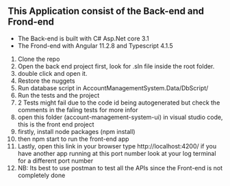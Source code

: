   ## This Application consist of the Back-end and Frond-end
  * The Back-end is built with C# Asp.Net core 3.1
  * The Frond-end with Angular 11.2.8 and Typescript 4.1.5

1. Clone the repo
2. Open the back end project first, look for .sln file inside the root folder.
3. double click and open it.
5. Restore the nuggets
6. Run database script in AccountManagementSystem.Data/DbScript/
7. Run the tests and the project
8. 2 Tests might fail due to the code id being autogenerated but check the comments in the faling tests for more infor
9. open this folder (account-management-system-ui) in visual studio code, this is the front end project
10. firstly, install node packages (npm install)
11. then npm start to run the front-end app
12. Lastly, open this link in your browser type http://localhost:4200/ if you have another app running at this port number look at your log terminal for a different port number
13. NB: Its best to use postman to test all the APIs since the Front-end is not completely done
